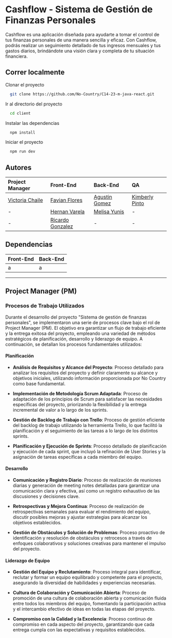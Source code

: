
# Cashflow - Sistema de Gestión de Finanzas Personales

Cashflow es una aplicación diseñada para ayudarte a tomar el control de tus finanzas personales de una manera sencilla y eficaz. Con Cashflow, podrás realizar un seguimiento detallado de tus ingresos mensuales y tus gastos diarios, brindándote una visión clara y completa de tu situación financiera.


## Correr localmente

Clonar el proyecto

```bash
  git clone https://github.com/No-Country/C14-23-m-java-react.git
```

Ir al directorio del proyecto

```bash
  cd client
```

Instalar las dependencias

```bash
  npm install
```

Iniciar el proyecto

```bash
  npm run dev
```

## Autores
|Project Manager|Front-End|Back-End|QA|
| :-------- | :------- | :------------------ | :-------------------------------- |
|[Victoria Chaile](https://www.linkedin.com/in/victoria-agustina-chaile/)|[Favian Flores](#)|[Agustin Gomez](#)|[Kimberly Pinto](https://www.linkedin.com/in/kimberly-pinto-perales/)|
|-|[Hernan Varela](#)|[Melisa Yunis](https://www.linkedin.com/in/melisa-yunis-a536a8254/)|-|
|-|[Ricardo Gonzalez](https://www.linkedin.com/in/ricardoagustingonzalez/)|-|-|



## Dependencias
|Front-End|Back-End|
| :-------- | :-------- |
|a|a|

---------------------------------
## Project Manager (PM)
### Procesos de Trabajo Utilizados

Durante el desarrollo del proyecto "Sistema de gestión de finanzas personales", se implementaron una serie de procesos clave bajo el rol de Project Manager (PM). El objetivo era garantizar un flujo de trabajo eficiente y la entrega exitosa del proyecto, empleando una variedad de métodos estratégicos de planificación, desarrollo y liderazgo de equipo. A continuación, se detallan los procesos fundamentales utilizados:

#### Planificación

- **Análisis de Requisitos y Alcance del Proyecto**: Proceso detallado para analizar los requisitos del proyecto y definir claramente su alcance y objetivos iniciales, utilizando información proporcionada por No Country como base fundamental.

- **Implementación de Metodología Scrum Adaptada**: Proceso de adaptación de los principios de Scrum para satisfacer las necesidades específicas del proyecto, priorizando la flexibilidad y la entrega incremental de valor a lo largo de los sprints.

- **Gestión de Backlog de Trabajo con Trello**: Proceso de gestión eficiente del backlog de trabajo utilizando la herramienta Trello, lo que facilitó la planificación y el seguimiento de las tareas a lo largo de los distintos sprints.

- **Planificación y Ejecución de Sprints**: Proceso detallado de planificación y ejecución de cada sprint, que incluyó la refinación de User Stories y la asignación de tareas específicas a cada miembro del equipo.

#### Desarrollo

- **Comunicación y Registro Diario**: Proceso de realización de reuniones diarias y generación de meeting notes detalladas para garantizar una comunicación clara y efectiva, así como un registro exhaustivo de las discusiones y decisiones clave.

- **Retrospectivas y Mejora Continua**: Proceso de realización de retrospectivas semanales para evaluar el rendimiento del equipo, discutir posibles mejoras y ajustar estrategias para alcanzar los objetivos establecidos.

- **Gestión de Obstáculos y Solución de Problemas**: Proceso proactivo de identificación y resolución de obstáculos y retrocesos a través de enfoques colaborativos y soluciones creativas para mantener el impulso del proyecto.

#### Liderazgo de Equipo

- **Gestión del Equipo y Reclutamiento**: Proceso integral para identificar, reclutar y formar un equipo equilibrado y competente para el proyecto, asegurando la diversidad de habilidades y experiencias necesarias.

- **Cultura de Colaboración y Comunicación Abierta**: Proceso de promoción de una cultura de colaboración abierta y comunicación fluida entre todos los miembros del equipo, fomentando la participación activa y el intercambio efectivo de ideas en todas las etapas del proyecto.

- **Compromiso con la Calidad y la Excelencia**: Proceso continuo de compromiso en cada aspecto del proyecto, garantizando que cada entrega cumpla con las expectativas y requisitos establecidos.
